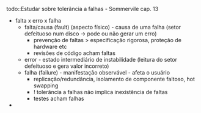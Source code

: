 todo::Estudar sobre tolerância a falhas - Sommervile cap. 13

* falta x erro x falha 
	* falta/causa (fault) (aspecto físico) - causa de uma falha (setor defeituoso num disco -> pode ou não gerar um erro)
		* prevenção de faltas > especificação rigorosa, proteção de hardware etc
		* revisões de código acham faltas
	* error - estado intermediário de instabilidade (leitura do setor defeituoso e gera valor incorreto)
	* falha (failure) - manifestação observável - afeta o usuário
		* replicação/redundância, isolamento de componente faltoso, hot swapping
		* ! tolerância a falhas não implica inexistência de faltas
		* testes acham falhas
* 
